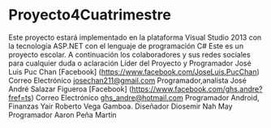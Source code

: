 # Proyecto4Cuatrimestre
Este proyecto estará implementado en la plataforma Visual Studio 2013 con la tecnología ASP.NET con el lenguaje de programación C#
Este es un proyecto escolar.
A continuación los colaboradores y sus redes sociales para cualquier duda o aclaración 
Líder del Proyecto y Programador José Luis Puc Chan [Facebook] (https://www.facebook.com/JoseLuis.PucChan) Correo Electrónico josechan211@gmail.com
Programador,analista José André Salazar Figueroa [Facebook] (https://www.facebook.com/ghs.andre?fref=ts) Correo Electrónico ghs_andre@hotmail.com
Programador Android, Finanzas Yair Roberto Vega Gamboa. 
Diseñador Diosemir Nah May
Programador Aaron Peña Martin

